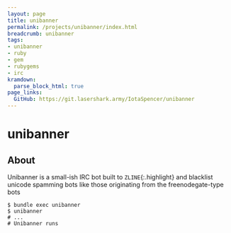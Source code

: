 ```yaml
---
layout: page
title: unibanner
permalink: /projects/unibanner/index.html
breadcrumb: unibanner
tags:
- unibanner
- ruby
- gem
- rubygems
- irc
kramdown:
  parse_block_html: true
page_links:
  GitHub: https://git.lasershark.army/IotaSpencer/unibanner
---
```


# unibanner

## About


Unibanner is a small-ish IRC bot built to `ZLINE`{:.highlight} and blacklist
  unicode spamming bots like those originating from the freenodegate-type bots


```shell
$ bundle exec unibanner
$ unibanner
# ...
# Unibanner runs
```
